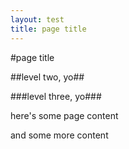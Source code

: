 ```yaml
---
layout: test
title: page title
---
```

#page title

##level two, yo##

###level three, yo###

here's some page content

and some more content